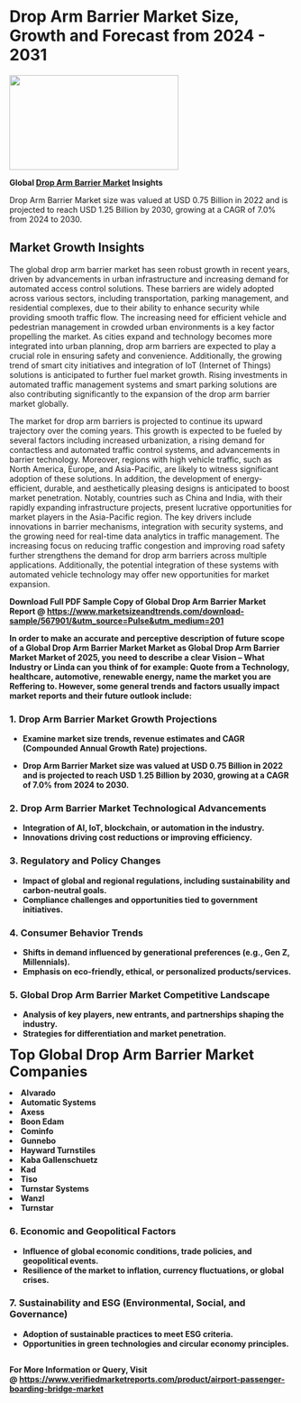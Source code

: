 <H1>Drop Arm Barrier Market Size, Growth and Forecast from 2024 - 2031</H1><img class="aligncenter size-medium wp-image-584254" src="https://thirdeyenews.in/wp-content/uploads/2024/09/Global-Market-Research-300x168.jpeg" alt="" width="300" height="168" /><p><strong>Global&nbsp;<a href="https://www.marketsizeandtrends.com/download-sample/567901/&amp;utm_source=Pulse&amp;utm_medium=201">Drop Arm Barrier Market</a> Insights</strong></p><p>Drop Arm Barrier Market size was valued at USD 0.75 Billion in 2022 and is projected to reach USD 1.25 Billion by 2030, growing at a CAGR of 7.0% from 2024 to 2030.</p><p><h2>Market Growth Insights</h2> <p>The global drop arm barrier market has seen robust growth in recent years, driven by advancements in urban infrastructure and increasing demand for automated access control solutions. These barriers are widely adopted across various sectors, including transportation, parking management, and residential complexes, due to their ability to enhance security while providing smooth traffic flow. The increasing need for efficient vehicle and pedestrian management in crowded urban environments is a key factor propelling the market. As cities expand and technology becomes more integrated into urban planning, drop arm barriers are expected to play a crucial role in ensuring safety and convenience. Additionally, the growing trend of smart city initiatives and integration of IoT (Internet of Things) solutions is anticipated to further fuel market growth. Rising investments in automated traffic management systems and smart parking solutions are also contributing significantly to the expansion of the drop arm barrier market globally.</p> <p><strong></strong></p> <p>The market for drop arm barriers is projected to continue its upward trajectory over the coming years. This growth is expected to be fueled by several factors including increased urbanization, a rising demand for contactless and automated traffic control systems, and advancements in barrier technology. Moreover, regions with high vehicle traffic, such as North America, Europe, and Asia-Pacific, are likely to witness significant adoption of these solutions. In addition, the development of energy-efficient, durable, and aesthetically pleasing designs is anticipated to boost market penetration. Notably, countries such as China and India, with their rapidly expanding infrastructure projects, present lucrative opportunities for market players in the Asia-Pacific region. The key drivers include innovations in barrier mechanisms, integration with security systems, and the growing need for real-time data analytics in traffic management. The increasing focus on reducing traffic congestion and improving road safety further strengthens the demand for drop arm barriers across multiple applications. Additionally, the potential integration of these systems with automated vehicle technology may offer new opportunities for market expansion.</p> <p><strong></p><p><span class=""><strong>Download Full PDF Sample Copy of Global Drop Arm Barrier Market Report</strong> @ <a href="https://www.marketsizeandtrends.com/download-sample/567901/&amp;utm_source=Pulse&amp;utm_medium=201" target="_blank">https://www.marketsizeandtrends.com/download-sample/567901/&amp;utm_source=Pulse&amp;utm_medium=201</a></span></p><p>In order to make an accurate and perceptive description of future scope of a Global&nbsp;Drop Arm Barrier Market Market as Global&nbsp;Drop Arm Barrier Market Market of 2025, you need to describe a clear Vision &ndash; What Industry or Linda can you think of for example: Quote from a Technology, healthcare, automotive, renewable energy, name the market you are Reffering to. However, some general trends and factors usually impact market reports and their future outlook include:</p><h3>1.&nbsp;<strong>Drop Arm Barrier Market Growth Projections</strong></h3><ul><li>Examine market size trends, revenue estimates and CAGR (Compounded Annual Growth Rate) projections.</li><li><p>Drop Arm Barrier Market size was valued at USD 0.75 Billion in 2022 and is projected to reach USD 1.25 Billion by 2030, growing at a CAGR of 7.0% from 2024 to 2030.</p></li></ul><h3>2.&nbsp;<strong>Drop Arm Barrier Market Technological Advancements</strong></h3><ul><li>Integration of AI, IoT, blockchain, or automation in the industry.</li><li>Innovations driving cost reductions or improving efficiency.</li></ul><h3>3.&nbsp;<strong>Regulatory and Policy Changes</strong></h3><ul><li>Impact of global and regional regulations, including sustainability and carbon-neutral goals.</li><li>Compliance challenges and opportunities tied to government initiatives.</li></ul><h3>4.&nbsp;<strong>Consumer Behavior Trends</strong></h3><ul><li>Shifts in demand influenced by generational preferences (e.g., Gen Z, Millennials).</li><li>Emphasis on eco-friendly, ethical, or personalized products/services.</li></ul><h3>5.&nbsp;<strong>Global Drop Arm Barrier Market Competitive Landscape</strong></h3><ul><li>Analysis of key players, new entrants, and partnerships shaping the industry.</li><li>Strategies for differentiation and market penetration.</li></ul><p data-pm-slice="1 1 []"><span style="color: inherit; font-family: inherit; font-size: 25px;">Top Global Drop Arm Barrier Market Companies</span></p><div class="" data-test-id=""><p><li>Alvarado</li><li> Automatic Systems</li><li> Axess</li><li> Boon Edam</li><li> Cominfo</li><li> Gunnebo</li><li> Hayward Turnstiles</li><li> Kaba Gallenschuetz</li><li> Kad</li><li> Tiso</li><li> Turnstar Systems</li><li> Wanzl</li><li> Turnstar</li></p></div><h3>6.&nbsp;<strong>Economic and Geopolitical Factors</strong></h3><ul><li>Influence of global economic conditions, trade policies, and geopolitical events.</li><li>Resilience of the market to inflation, currency fluctuations, or global crises.</li></ul><h3>7.&nbsp;<strong>Sustainability and ESG (Environmental, Social, and Governance)</strong></h3><ul><li>Adoption of sustainable practices to meet ESG criteria.</li><li>Opportunities in green technologies and circular economy principles.</li></ul><h2><strong style="font-size: 14px;">For More Information or Query, Visit @&nbsp;</strong><a style="background-color: #ffffff; font-size: 14px;" href="https://www.marketsizeandtrends.com/report/drop-arm-barrier-market/" target="_blank">https://www.verifiedmarketreports.com/product/airport-passenger-boarding-bridge-market</a></h2>